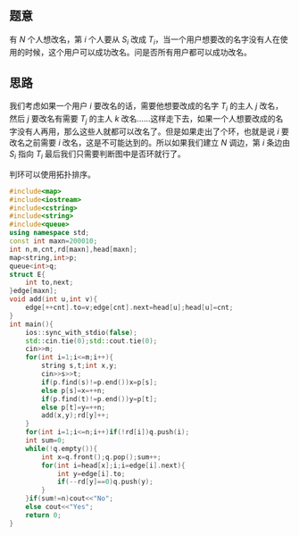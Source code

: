 ## 题意
有 $N$ 个人想改名，第 $i$ 个人要从 $S_i$ 改成 $T_i$，当一个用户想要改的名字没有人在使用的时候，这个用户可以成功改名。问是否所有用户都可以成功改名。
## 思路
我们考虑如果一个用户 $i$ 要改名的话，需要他想要改成的名字 $T_i$ 的主人 $j$ 改名，然后 $j$ 要改名有需要 $T_j$ 的主人 $k$ 改名……这样走下去，如果一个人想要改成的名字没有人再用，那么这些人就都可以改名了。但是如果走出了个环，也就是说 $i$ 要改名之前需要 $i$ 改名，这是不可能达到的。所以如果我们建立 $N$ 调边，第 $i$ 条边由 $S_i$ 指向 $T_i$ 最后我们只需要判断图中是否环就行了。

判环可以使用拓扑排序。
```cpp
#include<map>
#include<iostream>
#include<cstring>
#include<string>
#include<queue>
using namespace std;
const int maxn=200010;
int n,m,cnt,rd[maxn],head[maxn];
map<string,int>p;
queue<int>q;
struct E{
    int to,next;
}edge[maxn];
void add(int u,int v){
    edge[++cnt].to=v;edge[cnt].next=head[u];head[u]=cnt;
}
int main(){
    ios::sync_with_stdio(false);
    std::cin.tie(0);std::cout.tie(0);
    cin>>m;
    for(int i=1;i<=m;i++){
        string s,t;int x,y;
        cin>>s>>t;
        if(p.find(s)!=p.end())x=p[s];
        else p[s]=x=++n;
        if(p.find(t)!=p.end())y=p[t];
        else p[t]=y=++n;
        add(x,y);rd[y]++;
    }
    for(int i=1;i<=n;i++)if(!rd[i])q.push(i);
    int sum=0;
    while(!q.empty()){
        int x=q.front();q.pop();sum++;
        for(int i=head[x];i;i=edge[i].next){
            int y=edge[i].to;
            if(--rd[y]==0)q.push(y);
        }
    }if(sum!=n)cout<<"No";
    else cout<<"Yes";
    return 0;
}
```